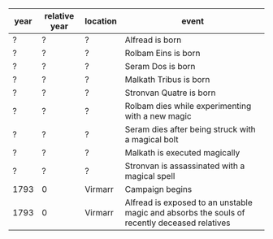 |  year  | relative year |  location | event | 
| ------ | ------------- | --------- | ----- |
| ? | ? | ? | Alfread is born |
| ? | ? | ? | Rolbam Eins is born |
| ? | ? | ? | Seram Dos is born |
| ? | ? | ? | Malkath Tribus is born |
| ? | ? | ? | Stronvan Quatre is born |
| ? | ? | ? | Rolbam dies while experimenting with a new magic |
| ? | ? | ? | Seram dies after being struck with a magical bolt |
| ? | ? | ? | Malkath is executed magically |
| ? | ? | ? | Stronvan is assassinated with a magical spell |
| 1793 | 0 | Virmarr | Campaign begins |
| 1793 | 0 | Virmarr | Alfread is exposed to an unstable magic and absorbs the souls of recently deceased relatives | 
